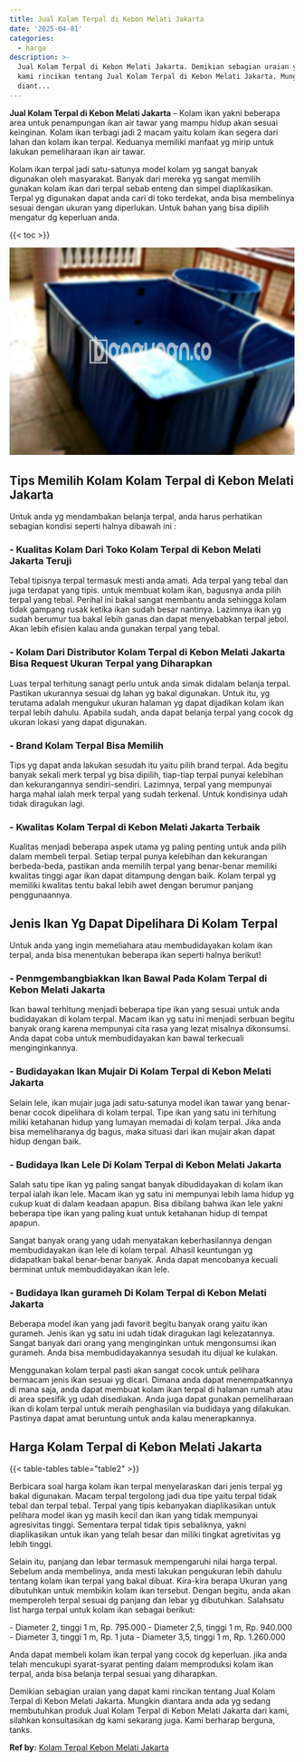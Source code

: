 ```yaml
---
title: Jual Kolam Terpal di Kebon Melati Jakarta
date: '2025-04-01'
categories:
  - harga
description: >-
  Jual Kolam Terpal di Kebon Melati Jakarta. Demikian sebagian uraian yang dapat
  kami rincikan tentang Jual Kolam Terpal di Kebon Melati Jakarta. Mungkin
  diant...
---
```


**Jual Kolam Terpal di Kebon Melati Jakarta** – Kolam ikan yakni beberapa area untuk penampungan ikan air tawar yang mampu hidup akan sesuai keinginan. Kolam ikan terbagi jadi 2 macam yaitu kolam ikan segera dari lahan dan kolam ikan terpal. Keduanya memiliki manfaat yg mirip untuk lakukan pemeliharaan ikan air tawar.

Kolam ikan terpal jadi satu-satunya model kolam yg sangat banyak digunakan oleh masyarakat. Banyak dari mereka yg sangat memilih gunakan kolam ikan dari terpal sebab enteng dan simpel diaplikasikan. Terpal yg digunakan dapat anda cari di toko terdekat, anda bisa membelinya sesuai dengan ukuran yang diperlukan. Untuk bahan yang bisa dipilih mengatur dg keperluan anda.

{{< toc >}}

![Jual Kolam Terpal di Kebon Melati Jakarta](/images/jual-kolam-terpal-22.png)

## Tips Memilih Kolam Kolam Terpal di Kebon Melati Jakarta

Untuk anda yg mendambakan belanja terpal, anda harus perhatikan sebagian kondisi seperti halnya dibawah ini :

### \- Kualitas Kolam Dari Toko Kolam Terpal di Kebon Melati Jakarta Teruji

Tebal tipisnya terpal termasuk mesti anda amati. Ada terpal yang tebal dan juga terdapat yang tipis. untuk membuat kolam ikan, bagusnya anda pilih terpal yang tebal. Perihal ini bakal sangat membantu anda sehingga kolam tidak gampang rusak ketika ikan sudah besar nantinya. Lazimnya ikan yg sudah berumur tua bakal lebih ganas dan dapat menyebabkan terpal jebol. Akan lebih efisien kalau anda gunakan terpal yang tebal.

### \- Kolam Dari Distributor Kolam Terpal di Kebon Melati Jakarta Bisa Request Ukuran Terpal yang Diharapkan

Luas terpal terhitung sanagt perlu untuk anda simak didalam belanja terpal. Pastikan ukurannya sesuai dg lahan yg bakal digunakan. Untuk itu, yg terutama adalah mengukur ukuran halaman yg dapat dijadikan kolam ikan terpal lebih dahulu. Apabila sudah, anda dapat belanja terpal yang cocok dg ukuran lokasi yang dapat digunakan.

### \- Brand Kolam Terpal Bisa Memilih

Tips yg dapat anda lakukan sesudah itu yaitu pilih brand terpal. Ada begitu banyak sekali merk terpal yg bisa dipilih, tiap-tiap terpal punyai kelebihan dan kekurangannya sendiri-sendiri. Lazimnya, terpal yang mempunyai harga mahal ialah merk terpal yang sudah terkenal. Untuk kondisinya udah tidak diragukan lagi.

### \- Kwalitas Kolam Terpal di Kebon Melati Jakarta Terbaik

Kualitas menjadi beberapa aspek utama yg paling penting untuk anda pilih dalam membeli terpal. Setiap terpal punya kelebihan dan kekurangan berbeda-beda, pastikan anda memilih terpal yang benar-benar memiliki kwalitas tinggi agar ikan dapat ditampung dengan baik. Kolam terpal yg memiliki kwalitas tentu bakal lebih awet dengan berumur panjang penggunaannya.

## Jenis Ikan Yg Dapat Dipelihara Di Kolam Terpal

Untuk anda yang ingin memeliahara atau membudidayakan kolam ikan terpal, anda bisa menentukan beberapa ikan seperti halnya berikut!

### \- Penmgembangbiakkan Ikan Bawal Pada Kolam Terpal di Kebon Melati Jakarta

Ikan bawal terhitung menjadi beberapa tipe ikan yang sesuai untuk anda budidayakan di kolam terpal. Macam ikan yg satu ini menjadi serbuan begitu banyak orang karena mempunyai cita rasa yang lezat misalnya dikonsumsi. Anda dapat coba untuk membudidayakan kan bawal terkecuali menginginkannya.

### \- Budidayakan Ikan Mujair Di Kolam Terpal di Kebon Melati Jakarta

Selain lele, ikan mujair juga jadi satu-satunya model ikan tawar yang benar-benar cocok dipelihara di kolam terpal. Tipe ikan yang satu ini terhitung miliki ketahanan hidup yang lumayan memadai di kolam terpal. Jika anda bisa memeliharanya dg bagus, maka situasi dari ikan mujair akan dapat hidup dengan baik.

### \- Budidaya Ikan Lele Di Kolam Terpal di Kebon Melati Jakarta

Salah satu tipe ikan yg paling sangat banyak dibudidayakan di kolam ikan terpal ialah ikan lele. Macam ikan yg satu ini mempunyai lebih lama hidup yg cukup kuat di dalam keadaan apapun. Bisa dibilang bahwa ikan lele yakni beberapa tipe ikan yang paling kuat untuk ketahanan hidup di tempat apapun.

Sangat banyak orang yang udah menyatakan keberhasilannya dengan membudidayakan ikan lele di kolam terpal. Alhasil keuntungan yg didapatkan bakal benar-benar banyak. Anda dapat mencobanya kecuali berminat untuk membudidayakan ikan lele.

### \- Budidaya Ikan gurameh Di Kolam Terpal di Kebon Melati Jakarta

Beberapa model ikan yang jadi favorit begitu banyak orang yaitu ikan gurameh. Jenis ikan yg satu ini udah tidak diragukan lagi kelezatannya. Sangat banyak dari orang yang menginginkan untuk mengonsumsi ikan gurameh. Anda bisa membudidayakannya sesudah itu dijual ke kulakan.

Menggunakan kolam terpal pasti akan sangat cocok untuk pelihara bermacam jenis ikan sesuai yg dicari. Dimana anda dapat menempatkannya di mana saja, anda dapat membuat kolam ikan terpal di halaman rumah atau di area spesifik yg udah disediakan. Anda juga dapat gunakan pemeliharaan ikan di kolam terpal untuk meraih penghasilan via budidaya yang dilakukan. Pastinya dapat amat beruntung untuk anda kalau menerapkannya.

## Harga Kolam Terpal di Kebon Melati Jakarta

{{< table-tables table="table2" >}}

Berbicara soal harga kolam ikan terpal menyelaraskan dari jenis terpal yg bakal digunakan. Macam terpal tergolong jadi dua tipe yaitu terpal tidak tebal dan terpal tebal. Terpal yang tipis kebanyakan diaplikasikan untuk pelihara model ikan yg masih kecil dan ikan yang tidak mempunyai agresivitas tinggi. Sementara terpal tidak tipis sebaliknya, yakni diaplikasikan untuk ikan yang telah besar dan miliki tingkat agretivitas yg lebih tinggi.

Selain itu, panjang dan lebar termasuk mempengaruhi nilai harga terpal. Sebelum anda membelinya, anda mesti lakukan pengukuran lebih dahulu tentang kolam ikan terpal yang bakal dibuat. Kira-kira berapa Ukuran yang dibutuhkan untuk membikin kolam ikan tersebut. Dengan begitu, anda akan memperoleh terpal sesuai dg panjang dan lebar yg dibutuhkan. Salahsatu list harga terpal untuk kolam ikan sebagai berikut:

\- Diameter 2, tinggi 1 m, Rp. 795.000 - Diameter 2,5, tinggi 1 m, Rp. 940.000 - Diameter 3, tinggi 1 m, Rp. 1 juta - Diameter 3,5, tinggi 1 m, Rp. 1.260.000

Anda dapat membeli kolam ikan terpal yang cocok dg keperluan. jika anda telah mencukupi syarat-syarat penting dalam memproduksi kolam ikan terpal, anda bisa belanja terpal sesuai yang diharapkan.

Demikian sebagian uraian yang dapat kami rincikan tentang Jual Kolam Terpal di Kebon Melati Jakarta. Mungkin diantara anda ada yg sedang membutuhkan produk Jual Kolam Terpal di Kebon Melati Jakarta dari kami, silahkan konsultasikan dg kami sekarang juga. Kami berharap berguna, tanks.

**Ref by:** [Kolam Terpal Kebon Melati Jakarta](https://id.wikipedia.org/wiki/Kolam)
